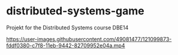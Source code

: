 # distributed-systems-game
Projekt for the Distributed Systems course DBE14

https://user-images.githubusercontent.com/49081477/121099873-fddf0380-c7f8-11eb-9442-82709952e04a.mp4
